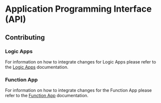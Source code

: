 # Application Programming Interface (API)
## Contributing
### Logic Apps
For information on how to integrate changes for Logic Apps please refer to the [Logic Apps](./logic-apps.md) documentation.

### Function App
For information on how to integrate changes for the Function App please refer to the [Function App](./function-app.md) documentation.